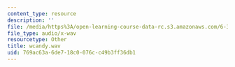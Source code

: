 ```yaml
---
content_type: resource
description: ''
file: /media/https%3A/open-learning-course-data-rc.s3.amazonaws.com/6-341-discrete-time-signal-processing-fall-2005/769ac63a6de718c0076cc49b3ff36db1_wcandy.wav
file_type: audio/x-wav
resourcetype: Other
title: wcandy.wav
uid: 769ac63a-6de7-18c0-076c-c49b3ff36db1
---
```

